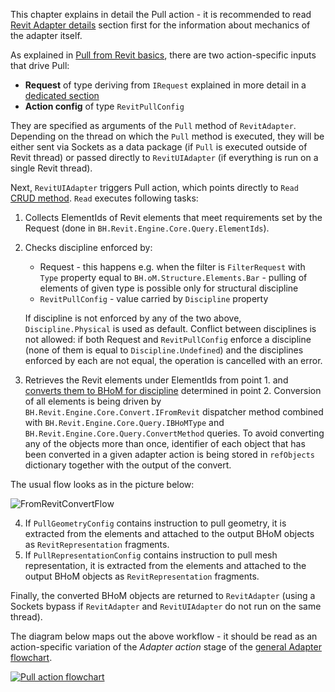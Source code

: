 This chapter explains in detail the Pull action - it is recommended to read [Revit Adapter details](Revit-Adapter-Details) section first for the information about mechanics of the adapter itself.

As explained in [Pull from Revit basics](Pull-from-Revit-basics), there are two action-specific inputs that drive Pull:
- **Request** of type deriving from `IRequest` explained in more detail in a [dedicated section](Requests-and-filtering)
- **Action config** of type `RevitPullConfig`

They are specified as arguments of the `Pull` method of `RevitAdapter`. Depending on the thread on which the `Pull` method is executed, they will be either sent via Sockets as a data package (if `Pull` is executed outside of Revit thread) or passed directly to `RevitUIAdapter` (if everything is run on a single Revit thread).

Next, `RevitUIAdapter` triggers Pull action, which points directly to `Read` [CRUD method](https://github.com/BHoM/documentation/wiki/Adapter-Actions#the-crud-paradigm). `Read` executes following tasks:
1. Collects ElementIds of Revit elements that meet requirements set by the Request (done in `BH.Revit.Engine.Core.Query.ElementIds`).
2. Checks discipline enforced by:
    - Request - this happens e.g. when the filter is `FilterRequest` with `Type` property equal to `BH.oM.Structure.Elements.Bar` - pulling of elements of given type is possible only for structural discipline
    - `RevitPullConfig` - value carried by `Discipline` property
   
    If discipline is not enforced by any of the two above, `Discipline.Physical` is used as default. Conflict between disciplines is not allowed: if both Request and `RevitPullConfig` enforce a discipline (none of them is equal to `Discipline.Undefined`) and the disciplines enforced by each are not equal, the operation is cancelled with an error.
3. Retrieves the Revit elements under ElementIds from point 1. and [converts them to BHoM for discipline](Revit-BHoM-conversion#conversion-from-revit) determined in point 2. Conversion of all elements is being driven by `BH.Revit.Engine.Core.Convert.IFromRevit` dispatcher method combined with `BH.Revit.Engine.Core.Query.IBHoMType` and `BH.Revit.Engine.Core.Query.ConvertMethod` queries. To avoid converting any of the objects more than once, identifier of each object that has been converted in a given adapter action is being stored in `refObjects` dictionary together with the output of the convert.

The usual flow looks as in the picture below:

![FromRevitConvertFlow](https://user-images.githubusercontent.com/26874773/134532015-cec9accf-8a10-4c3c-995d-96a374ee7e42.png)

4. If `PullGeometryConfig` contains instruction to pull geometry, it is extracted from the elements and attached to the output BHoM objects as `RevitRepresentation` fragments.
5. If `PullRepresentationConfig` contains instruction to pull mesh representation, it is extracted from the elements and attached to the output BHoM objects as `RevitRepresentation` fragments.

Finally, the converted BHoM objects are returned to `RevitAdapter` (using a Sockets bypass if `RevitAdapter` and `RevitUIAdapter` do not run on the same thread).

The diagram below maps out the above workflow - it should be read as an action-specific variation of the _Adapter action_ stage of the [general Adapter flowchart](Revit-Adapter-Details).

[![Pull action flowchart](https://user-images.githubusercontent.com/26874773/85879220-3f3df500-b7da-11ea-964d-7f65297cae2a.png)](https://user-images.githubusercontent.com/26874773/85879220-3f3df500-b7da-11ea-964d-7f65297cae2a.png)
